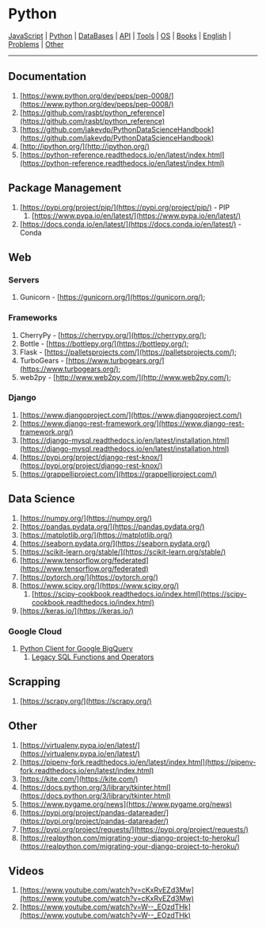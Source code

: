 # Python

[JavaScript](./javascript.md) | [Python](./python.md) | [DataBases](./databases.md) | [API](./api.md) | [Tools](./tools.md) | [OS](./os.md) | [Books](./books.md) | [English](./english.md) | [Problems](./problems.md) | [Other](./other.md)

---

## Documentation

1. [https://www.python.org/dev/peps/pep-0008/](https://www.python.org/dev/peps/pep-0008/)
2. [https://github.com/rasbt/python_reference](https://github.com/rasbt/python_reference)
3. [https://github.com/jakevdp/PythonDataScienceHandbook](https://github.com/jakevdp/PythonDataScienceHandbook)
4. [http://ipython.org/](http://ipython.org/)
5. [https://python-reference.readthedocs.io/en/latest/index.html](https://python-reference.readthedocs.io/en/latest/index.html)

## Package Management

1. [https://pypi.org/project/pip/](https://pypi.org/project/pip/) - PIP
    1. [https://www.pypa.io/en/latest/](https://www.pypa.io/en/latest/)
2. [https://docs.conda.io/en/latest/](https://docs.conda.io/en/latest/) - Conda

## Web

### Servers

1. Gunicorn - [https://gunicorn.org/](https://gunicorn.org/);

### Frameworks

1. CherryPy - [https://cherrypy.org/](https://cherrypy.org/);
1. Bottle - [https://bottlepy.org/](https://bottlepy.org/);
1. Flask - [https://palletsprojects.com/](https://palletsprojects.com/);
1. TurboGears - [https://www.turbogears.org/](https://www.turbogears.org/);
1. web2py - [http://www.web2py.com/](http://www.web2py.com/);

### Django

1. [https://www.djangoproject.com/](https://www.djangoproject.com/)
2. [https://www.django-rest-framework.org/](https://www.django-rest-framework.org/)
3. [https://django-mysql.readthedocs.io/en/latest/installation.html](https://django-mysql.readthedocs.io/en/latest/installation.html)
4. [https://pypi.org/project/django-rest-knox/](https://pypi.org/project/django-rest-knox/)
5. [https://grappelliproject.com/](https://grappelliproject.com/)

## Data Science

1. [https://numpy.org/](https://numpy.org/)
2. [https://pandas.pydata.org/](https://pandas.pydata.org/)
3. [https://matplotlib.org/](https://matplotlib.org/)
4. [https://seaborn.pydata.org/](https://seaborn.pydata.org/)
5. [https://scikit-learn.org/stable/](https://scikit-learn.org/stable/)
6. [https://www.tensorflow.org/federated](https://www.tensorflow.org/federated)
7. [https://pytorch.org/](https://pytorch.org/)
8. [https://www.scipy.org/](https://www.scipy.org/)
    1. [https://scipy-cookbook.readthedocs.io/index.html](https://scipy-cookbook.readthedocs.io/index.html)
9. [https://keras.io/](https://keras.io/)

### Google Cloud

1. [Python Client for Google BigQuery](https://googleapis.dev/python/bigquery/latest/index.html)
    1. [Legacy SQL Functions and Operators](https://cloud.google.com/bigquery/docs/reference/legacy-sql)

## Scrapping

1. [https://scrapy.org/](https://scrapy.org/)

## Other

1. [https://virtualenv.pypa.io/en/latest/](https://virtualenv.pypa.io/en/latest/)
2. [https://pipenv-fork.readthedocs.io/en/latest/index.html](https://pipenv-fork.readthedocs.io/en/latest/index.html)
3. [https://kite.com/](https://kite.com/)
4. [https://docs.python.org/3/library/tkinter.html](https://docs.python.org/3/library/tkinter.html)
5. [https://www.pygame.org/news](https://www.pygame.org/news)
6. [https://pypi.org/project/pandas-datareader/](https://pypi.org/project/pandas-datareader/)
7. [https://pypi.org/project/requests/](https://pypi.org/project/requests/)
8. [https://realpython.com/migrating-your-django-project-to-heroku/](https://realpython.com/migrating-your-django-project-to-heroku/)

## Videos

1. [https://www.youtube.com/watch?v=cKxRvEZd3Mw](https://www.youtube.com/watch?v=cKxRvEZd3Mw)
2. [https://www.youtube.com/watch?v=W--_EOzdTHk](https://www.youtube.com/watch?v=W--_EOzdTHk)
